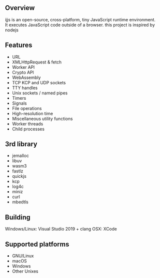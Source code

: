 ## Overview
ijjs is an open-source, cross-platform, tiny JavaScript runtime environment. It executes JavaScript code outside of a browser.
this project is inspired by nodejs

## Features
- URL
- XMLHttpRequest & fetch
- Worker API
- Crypto API
- WebAssembly 
- TCP KCP and UDP sockets
- TTY handles
- Unix sockets / named pipes
- Timers
- Signals
- File operations
- High-resolution time
- Miscellaneous utility functions
- Worker threads
- Child processes

## 3rd library

- jemalloc
- libuv
- wasm3
- fastlz
- quickjs
- kcp
- log4c
- miniz
- curl
- mbedtls

## Building

Windows/Linux: Visual Studio 2019 + clang
OSX: XCode

## Supported platforms

* GNU/Linux
* macOS
* Windows
* Other Unixes
